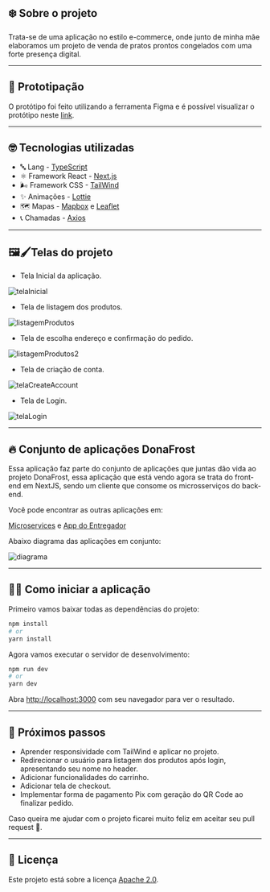## ❄️ Sobre o projeto

Trata-se de uma aplicação no estilo e-commerce, onde junto de minha mãe elaboramos um projeto de venda de pratos prontos congelados com uma forte presença digital.

---

## 🎨 Prototipação

O protótipo foi feito utilizando a ferramenta Figma e é possível visualizar o protótipo neste [link](https://www.figma.com/file/tlqtscdeejsUWRct1KoLpR/Dona-Frost-Front-Web%E2%9A%A1).

---

## 🤓 Tecnologias utilizadas

* 🔤 Lang - [TypeScript](https://www.typescriptlang.org/)
* ⚛️ Framework React - [Next.js](https://nextjs.org/)
* 🌬 Framework CSS - [TailWind](https://tailwindcss.com/)
* ✨ Animações - [Lottie](https://lottiefiles.com/)
* 🗺 Mapas - [Mapbox](https://www.mapbox.com/maps/) e [Leaflet](https://leafletjs.com/)
* 📞 Chamadas - [Axios](https://axios-http.com/)

---

## 🖼🖌Telas do projeto

* Tela Inicial da aplicação.

![telaInicial](https://user-images.githubusercontent.com/61207420/150044220-d60baa1c-069f-4018-9410-8a93770af740.png)


* Tela de listagem dos produtos.

![listagemProdutos](https://user-images.githubusercontent.com/61207420/150240271-58ac41bb-35da-4312-99ff-a4b2d8914d20.png)

* Tela de escolha endereço e confirmação do pedido.

![listagemProdutos2](https://user-images.githubusercontent.com/61207420/150240146-51bb69a1-e540-4f56-a247-86f3f2f66e68.png)

* Tela de criação de conta.

![telaCreateAccount](https://user-images.githubusercontent.com/61207420/150044271-3b4c37bb-6762-44cd-ab4c-3d9ce4a51cf1.png)


* Tela de Login.

![telaLogin](https://user-images.githubusercontent.com/61207420/150044328-2107c19e-148c-4bc0-bce4-16e333fa172e.png)

---

## 🔥 Conjunto de aplicações DonaFrost

Essa aplicação faz parte do conjunto de aplicações que juntas dão vida ao projeto DonaFrost, essa aplicação que está vendo agora se trata do front-end em NextJS, sendo um cliente que consome os microsserviços do back-end.

Você pode encontrar as outras aplicações em:

[Microservices](https://github.com/Sandrolaxx/dfmicroservices) e [App do Entregador](https://github.com/Sandrolaxx/DFmobileDeliveryman)

Abaixo diagrama das aplicações em conjunto: 

![diagrama](https://user-images.githubusercontent.com/61207420/150238760-bbf5ac95-a4ab-4443-b431-28e6f7c25e77.png)

---

## 🧑‍💻 Como iniciar a aplicação

Primeiro vamos baixar todas as dependências do projeto:

```bash
npm install
# or
yarn install
```

Agora vamos executar o servidor de desenvolvimento:

```bash
npm run dev
# or
yarn dev
```

Abra [http://localhost:3000](http://localhost:3000) com seu navegador para ver o resultado.

---

## 📝 Próximos passos

* Aprender responsividade com TailWind e aplicar no projeto.
* Redirecionar o usuário para listagem dos produtos após login, apresentando seu nome no header.
* Adicionar funcionalidades do carrinho.
* Adicionar tela de checkout.
* Implementar forma de pagamento Pix com geração do QR Code ao finalizar pedido.

Caso queira me ajudar com o projeto ficarei muito feliz em aceitar seu pull request 🙂. 

---

## 📃 Licença

Este projeto está sobre a licença [Apache 2.0](LICENSE).
